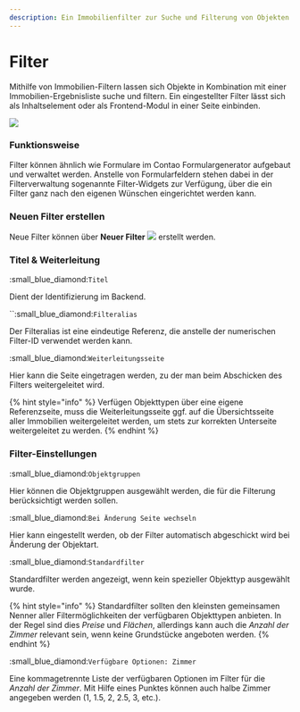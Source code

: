 ```yaml
---
description: Ein Immobilienfilter zur Suche und Filterung von Objekten
---
```


# Filter

Mithilfe von Immobilien-Filtern lassen sich Objekte in Kombination mit einer Immobilien-Ergebnisliste suche und filtern. Ein eingestellter Filter lässt sich als Inhaltselement oder als Frontend-Modul in einer Seite einbinden.

![](../../../.gitbook/assets/Filter.png)

### Funktionsweise

Filter können ähnlich wie Formulare im Contao Formulargenerator aufgebaut und verwaltet werden. Anstelle von Formularfeldern stehen dabei in der Filterverwaltung sogenannte Filter-Widgets zur Verfügung, über die ein Filter ganz nach den eigenen Wünschen eingerichtet werden kann.

### Neuen Filter erstellen

Neue Filter können über **Neuer Filter** ![](../../../.gitbook/assets/new.svg) erstellt werden.

### Titel & Weiterleitung

:small\_blue\_diamond:`Titel`

Dient der Identifizierung im Backend.

``:small\_blue\_diamond:`Filteralias`

Der Filteralias ist eine eindeutige Referenz, die anstelle der numerischen Filter-ID verwendet werden kann.

:small\_blue\_diamond:`Weiterleitungsseite`

Hier kann die Seite eingetragen werden, zu der man beim Abschicken des Filters weitergeleitet wird.

{% hint style="info" %}
Verfügen Objekttypen über eine eigene Referenzseite, muss die Weiterleitungsseite ggf. auf die Übersichtsseite aller Immobilien weitergeleitet werden, um stets zur korrekten Unterseite weitergeleitet zu werden.
{% endhint %}

### Filter-Einstellungen

:small\_blue\_diamond:`Objektgruppen`

Hier können die Objektgruppen ausgewählt werden, die für die Filterung berücksichtigt werden sollen.

:small\_blue\_diamond:`Bei Änderung Seite wechseln`

Hier kann eingestellt werden, ob der Filter automatisch abgeschickt wird bei Änderung der Objektart.

:small\_blue\_diamond:`Standardfilter`

Standardfilter werden angezeigt, wenn kein spezieller Objekttyp ausgewählt wurde.&#x20;

{% hint style="info" %}
Standardfilter sollten den kleinsten gemeinsamen Nenner aller Filtermöglichkeiten der verfügbaren Objekttypen anbieten. In der Regel sind dies _Preise_ und _Flächen_, allerdings kann auch die _Anzahl der Zimmer_ relevant sein, wenn keine Grundstücke angeboten werden.
{% endhint %}

:small\_blue\_diamond:`Verfügbare Optionen: Zimmer`

Eine kommagetrennte Liste der verfügbaren Optionen im Filter für die _Anzahl der Zimmer_. Mit Hilfe eines Punktes können auch halbe Zimmer angegeben werden (1, 1.5, 2, 2.5, 3, etc.).
